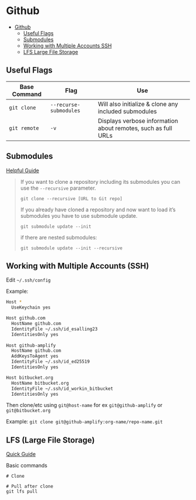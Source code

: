 # Github

<!-- TOC -->

- [Github](#github)
  - [Useful Flags](#useful-flags)
  - [Submodules](#submodules)
  - [Working with Multiple Accounts SSH](#working-with-multiple-accounts-ssh)
  - [LFS Large File Storage](#lfs-large-file-storage)

<!-- /TOC -->

## Useful Flags

| Base Command | Flag | Use |
|--------------|------|-----|
| `git clone` | `--recurse-submodules` | Will also initialize & clone any included submodules |
| `git remote` | `-v` | Displays verbose information about remotes, such as full URLs |

## Submodules

[Helpful Guide](https://www.vogella.com/tutorials/GitSubmodules/article.html#cloning-a-repository-that-contains-submodules)

> If you want to clone a repository including its submodules you can use the `--recursive` parameter.
>
> ```
> git clone --recursive [URL to Git repo]
> ```
>
> If you already have cloned a repository and now want to load it’s submodules you have to use submodule update.
>
> ```
> git submodule update --init
> ```
> 
> if there are nested submodules:
> ```
> git submodule update --init --recursive
> ```

## Working with Multiple Accounts (SSH)

Edit `~/.ssh/config`

Example: 

```sh
Host *
  UseKeychain yes

Host github.com
  HostName github.com
  IdentityFile ~/.ssh/id_esalling23
  IdentitiesOnly yes
  
Host github-amplify
  HostName github.com
  AddKeysToAgent yes
  IdentityFile ~/.ssh/id_ed25519
  IdentitiesOnly yes

Host bitbucket.org
  HostName bitbucket.org
  IdentityFile ~/.ssh/id_workin_bitbucket
  IdentitiesOnly yes
```

Then clone/etc using `git@host-name` for ex `git@github-amplify` or `git@bitbucket.org`

Example: `git clone git@github-amplify:org-name/repo-name.git`

## LFS (Large File Storage)

[Quick Guide](https://sabicalija.github.io/git-lfs-intro/)

Basic commands
```
# Clone 

# Pull after clone
git lfs pull
```